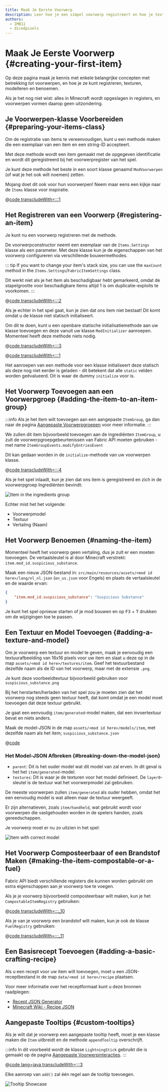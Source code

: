 ```yaml
---
title: Maak Je Eerste Voorwerp
description: Leer hoe je een simpel voorwerp registreert en hoe je textureert, modelleert en een benoemt.
authors:
  - IMB11
  - dicedpixels
---
```


# Maak Je Eerste Voorwerp {#creating-your-first-item}

Op deze pagina maak je kennis met enkele belangrijke concepten met betrekking tot voorwerpen, en hoe je ze kunt registreren, texturen, modelleren en benoemen.

Als je het nog niet wist: alles in Minecraft wordt opgeslagen in registers, en voorwerpen vormen daarop geen uitzondering.

## Je Voorwerpen-klasse Voorbereiden {#preparing-your-items-class}

Om de registratie van items te vereenvoudigen, kunt u een methode maken die een exemplaar van een item en een string-ID accepteert.

Met deze methode wordt een item gemaakt met de opgegeven identificatie en wordt dit geregistreerd bij het voorwerpregister van het spel.

Je kunt deze methode het beste in een soort klasse genaamd `ModVoorwerpen` (of wat je het ook wilt noemen) zetten.

Mojang doet dit ook voor hun voorwerpen! Neem maar eens een kijkje naar de `Items` klasse voor inspiratie.

@[code transcludeWith=:::1](@/reference/1.21/src/main/java/com/example/docs/item/ModItems.java)

## Het Registreren van een Voorwerp {#registering-an-item}

Je kunt nu een voorwerp registreren met de methode.

De voorwerpconstructor neemt een exemplaar van de `Items.Settings` klasse als een parameter. Met deze klasse kun je de eigenschappen van het voorwerp configureren via verschillende bouwermethodes.

::: tip
If you want to change your item's stack size, you can use the `maxCount` method in the `Items.Settings`/`FabricItemSettings` class.

Dit werkt niet als je het item als beschadigbaar hebt gemarkeerd, omdat de stapelgrootte voor beschadigbare items altijd 1 is om duplicatie-exploits te voorkomen.
:::

@[code transcludeWith=:::2](@/reference/1.21/src/main/java/com/example/docs/item/ModItems.java)

Als je echter in het spel gaat, kun je zien dat ons item niet bestaat! Dit komt omdat u de klasse niet statisch initialiseert.

Om dit te doen, kunt u een openbare statische initialisatiemethode aan uw klasse toevoegen en deze vanuit uw klasse `ModInitializer` aanroepen. Momenteel heeft deze methode niets nodig.

@[code transcludeWith=:::3](@/reference/1.21/src/main/java/com/example/docs/item/ModItems.java)

@[code transcludeWith=:::1](@/reference/1.21/src/main/java/com/example/docs/item/FabricDocsReferenceItems.java)

Het aanroepen van een methode voor een klasse initialiseert deze statisch als deze nog niet eerder is geladen - dit betekent dat alle `static` velden worden geëvalueerd. Dit is waar de dummy `initialize` voor is.

## Het Voorwerp Toevoegen aan een Voorwerpgroep {#adding-the-item-to-an-item-group}

:::info
Als je het item wilt toevoegen aan een aangepaste `ItemGroup`, ga dan naar de pagina [Aangepaste Voorwerpgroepen](./custom-item-groups) voor meer informatie.
:::

We zullen dit item bijvoorbeeld toevoegen aan de ingrediënten `ItemGroup`, u zult de voorwerpgroepgebeurtenissen van Fabric API moeten gebruiken - met name `ItemGroupEvents.modifyEntriesEvent`

Dit kan gedaan worden in de `initialize`-methode van uw voorwerpen klasse.

@[code transcludeWith=:::4](@/reference/1.21/src/main/java/com/example/docs/item/ModItems.java)

Als je het spel inlaadt, kun je zien dat ons item is geregistreerd en zich in de voorwerpgroep Ingrediënten bevindt:

![Item in the ingredients group](/assets/develop/items/first_item_0.png)

Echter mist het het volgende:

- Voorwerpmodel
- Textuur
- Vertaling (Naam)

## Het Voorwerp Benoemen {#naming-the-item}

Momenteel heeft het voorwerp geen vertaling, dus je zult er een moeten toevoegen. De vertaalsleutel is al door Minecraft verstrekt: `item.mod_id.suspicious_substance`.

Maak een nieuw JSON-bestand in: `src/main/resources/assets/<mod id here>/lang/nl_nl.json` (`en_us.json` voor Engels) en plaats de vertaalsleutel en de waarde ervan:

```json
{
    "item.mod_id.suspicious_substance": "Suspicious Substance"
}
```

Je kunt het spel opnieuw starten of je mod bouwen en op <kbd>F3</kbd> + <kbd>T</kbd> drukken om de wijzigingen toe te passen.

## Een Textuur en Model Toevoegen {#adding-a-texture-and-model}

Om je voorwerp een ​​textuur en model te geven, maak je eenvoudig een textuurafbeelding van 16x16 pixels voor uw item en slaat u deze op in de map `assets/<mod id here>/textures/item`. Geef het textuurbestand dezelfde naam als de ID van het voorwerp, maar met de extensie `.png`.

Je kunt deze voorbeeldtextuur bijvoorbeeld gebruiken voor `suspicious_substance.png`

<DownloadEntry type="Texture" visualURL="/assets/develop/items/first_item_1.png" downloadURL="/assets/develop/items/first_item_1_small.png" />

Bij het herstarten/herladen van het spel zou je moeten zien dat het voorwerp nog steeds geen textuur heeft, dat komt omdat je een model moet toevoegen dat deze textuur gebruikt.

Je gaat een eenvoudig `item/generated`-model maken, dat een invoertextuur bevat en niets anders.

Maak de model-JSON in de map `assets/<mod id here>/models/item`, met dezelfde naam als het item; `suspicious_substance.json`

@[code](@/reference/1.21/src/main/resources/assets/fabric-docs-reference/models/item/suspicious_substance.json)

### Het Model-JSON Afbreken {#breaking-down-the-model-json}

- `parent`: Dit is het ouder model wat dit model van zal erven. In dit geval is het het `item/generated`-model.
- `textures`: Dit is waar je de texturen voor het model definieert. De `layer0`-sleutel is de textuur wat het voorwerpmodel zal gebruiken.

De meeste voorwerpen zullen `item/generated` als ouder hebben, omdat het een eenvoudig model is wat alleen maar de textuur weergeeft.

Er zijn alternatieven, zoals `item/handheld`, wat gebruikt wordt voor voorwerpen die vastgehouden worden in de spelers handen, zoals gereedschappen.

Je voorwerp moet er nu zo uitzien in het spel:

![Item with correct model](/assets/develop/items/first_item_2.png)

## Het Voorwerp Composteerbaar of een Brandstof Maken {#making-the-item-compostable-or-a-fuel}

Fabric API biedt verschillende registers die kunnen worden gebruikt om extra eigenschappen aan je voorwerp toe te voegen.

Als je je voorwerp bijvoorbeeld composteerbaar wilt maken, kun je het `CompostableItemRegistry` gebruiken:

@[code transcludeWith=:::_10](@/reference/1.21/src/main/java/com/example/docs/item/ModItems.java)

Als je van je voorwerp een ​​brandstof wilt maken, kun je ook de klasse `FuelRegistry` gebruiken:

@[code transcludeWith=:::_11](@/reference/1.21/src/main/java/com/example/docs/item/ModItems.java)

## Een Basisrecept Toevoegen {#adding-a-basic-crafting-recipe}

<!-- In the future, an entire section on recipes and recipe types should be created. For now, this suffices. -->

Als u een recept voor uw item wilt toevoegen, moet u een JSON-receptbestand in de map `data/<mod id here>/recipe` plaatsen.

Voor meer informatie over het receptformaat kunt u deze bronnen raadplegen:

- [Recept JSON Generator](https://crafting.thedestruc7i0n.ca/)
- [Minecraft Wiki - Recipe JSON](https://minecraft.wiki/w/Recipe#JSON_Format)

## Aangepaste Tooltips {#custom-tooltips}

Als je wilt dat je voorwerp een ​​aangepaste tooltip heeft, moet je een klasse maken die `Item` uitbreidt en de methode `appendTooltip` overschrijft.

:::info
In dit voorbeeld wordt de klasse `LightningStick` gebruikt die is gemaakt op de pagina [Aangepaste Voorwerpinteracties](./custom-item-interactions).
:::

@[code lang=java transcludeWith=:::3](@/reference/1.21/src/main/java/com/example/docs/item/custom/LightningStick.java)

Elke aanroep van `add()` zal één regel aan de tooltip toevoegen.

![Tooltip Showcase](/assets/develop/items/first_item_3.png)
